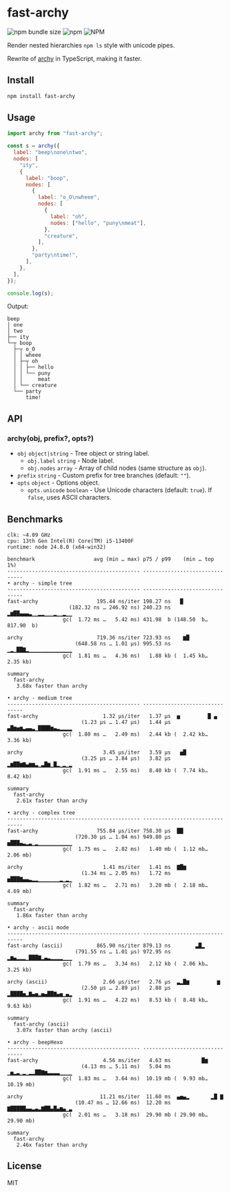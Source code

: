 # fast-archy

![npm bundle size](https://img.shields.io/bundlephobia/min/fast-archy) ![npm](https://img.shields.io/npm/v/fast-archy) ![NPM](https://img.shields.io/npm/l/fast-archy)

Render nested hierarchies `npm ls` style with unicode pipes.

Rewrite of [archy](https://www.npmjs.com/package/archy) in TypeScript, making it faster.

## Install

```sh
npm install fast-archy
```

## Usage

```js
import archy from "fast-archy";

const s = archy({
  label: "beep\none\ntwo",
  nodes: [
    "ity",
    {
      label: "boop",
      nodes: [
        {
          label: "o_O\nwheee",
          nodes: [
            {
              label: "oh",
              nodes: ["hello", "puny\nmeat"],
            },
            "creature",
          ],
        },
        "party\ntime!",
      ],
    },
  ],
});

console.log(s);
```

Output:

```
beep
│ one
│ two
├── ity
└─┬ boop
  ├─┬ o_O
  │ │ wheee
  │ ├─┬ oh
  │ │ ├── hello
  │ │ └── puny
  │ │     meat
  │ └── creature
  └── party
      time!
```

## API

### archy(obj, prefix?, opts?)

- `obj` `object|string` - Tree object or string label.
  - `obj.label` `string` - Node label.
  - `obj.nodes` `array` - Array of child nodes (same structure as `obj`).
- `prefix` `string` - Custom prefix for tree branches (default: `""`).
- `opts` `object` - Options object.
  - `opts.unicode` `boolean` - Use Unicode characters (default: `true`). If `false`, uses ASCII characters.

## Benchmarks

```
clk: ~4.09 GHz
cpu: 13th Gen Intel(R) Core(TM) i5-13400F
runtime: node 24.8.0 (x64-win32)

benchmark                   avg (min … max) p75 / p99    (min … top 1%)
------------------------------------------- -------------------------------
• archy - simple tree
------------------------------------------- -------------------------------
fast-archy                   195.44 ns/iter 198.27 ns   █
                    (182.32 ns … 246.92 ns) 240.23 ns ▂▆██▄▄▄▃▁▁▂▂▁▁▁▂▁▁▂▁▁
                  gc(  1.72 ms …   5.42 ms) 431.98  b (148.50  b…817.90  b)

archy                        719.36 ns/iter 723.93 ns    ▆█
                      (648.58 ns … 1.01 µs) 995.53 ns ▁▂▁██▇▂▁▁▁▁▁▁▁▁▁▁▁▁▁▁
                  gc(  1.81 ms …   4.36 ms)   1.88 kb (  1.45 kb…  2.35 kb)

summary
  fast-archy
   3.68x faster than archy

• archy - medium tree
------------------------------------------- -------------------------------
fast-archy                     1.32 µs/iter   1.37 µs  ▅         █ ▄       
                        (1.23 µs … 1.47 µs)   1.44 µs ▄█▆▅▆▃▄▄▃▁████▆▄▃▂▂▂▂
                  gc(  1.80 ms …   2.49 ms)   2.44 kb (  2.42 kb…  3.36 kb)

archy                          3.45 µs/iter   3.59 µs   ▅█
                        (3.25 µs … 3.84 µs)   3.82 µs ▂▆██▆▇▄▆▆▃▁▃█▆▁█▂▁▂▁▂
                  gc(  1.91 ms …   2.55 ms)   8.40 kb (  7.74 kb…  8.42 kb)

summary
  fast-archy
   2.61x faster than archy

• archy - complex tree
------------------------------------------- -------------------------------
fast-archy                   755.84 µs/iter 758.30 µs  ██
                      (720.30 µs … 1.04 ms) 949.80 µs ▅███▄▃▂▃▁▂▁▁▁▁▁▁▁▁▁▁▁
                  gc(  1.75 ms …   2.82 ms)   1.40 mb (  1.12 mb…  2.06 mb)

archy                          1.41 ms/iter   1.41 ms  ▇█▆
                        (1.34 ms … 2.05 ms)   1.72 ms ▅███▇▄▄▃▂▂▁▁▁▁▁▁▁▂▁▂▁
                  gc(  1.82 ms …   2.71 ms)   3.20 mb (  2.18 mb…  4.69 mb)

summary
  fast-archy
   1.86x faster than archy

• archy - ascii mode
------------------------------------------- -------------------------------
fast-archy (ascii)           865.90 ns/iter 879.13 ns        ▃█▂
                      (791.55 ns … 1.01 µs) 972.95 ns ▂▆▄▂▂▂▁███▇▂▄▃▂▂▂▂▁▁▁
                  gc(  1.79 ms …   3.34 ms)   2.12 kb (  2.06 kb…  3.25 kb)

archy (ascii)                  2.66 µs/iter   2.76 µs  ▃▂█▆         ▆
                        (2.50 µs … 2.89 µs)   2.88 µs ▂████▅▂▇▄▅▂▅▄██▇▄▅▁▄▂
                  gc(  1.91 ms …   4.22 ms)   8.53 kb (  8.48 kb…  9.63 kb)

summary
  fast-archy (ascii)
   3.07x faster than archy (ascii)

• archy - beepHexo
------------------------------------------- -------------------------------
fast-archy                     4.56 ms/iter   4.63 ms          █▆
                        (4.13 ms … 5.11 ms)   5.04 ms ▁▅▂▃▁▂▁▂▂██▇▆▃▃▃▃▁▁▁▁
                  gc(  1.83 ms …   3.64 ms)  10.19 mb (  9.93 mb… 10.19 mb)

archy                         11.21 ms/iter  11.60 ms  ▄▅▄▂       ▂█ ▇
                      (10.47 ms … 12.66 ms)  12.20 ms ▇█████▄▄▃▄▃▇██▄█▄▆▄▁▃
                  gc(  2.01 ms …   3.18 ms)  29.90 mb ( 29.90 mb… 29.90 mb)

summary
  fast-archy
   2.46x faster than archy
```

## License

MIT
